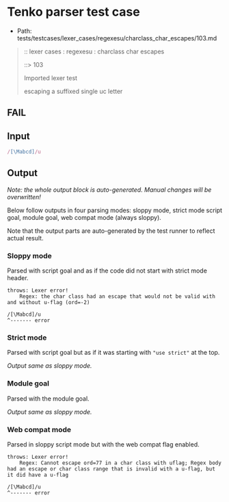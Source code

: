 # Tenko parser test case

- Path: tests/testcases/lexer_cases/regexesu/charclass_char_escapes/103.md

> :: lexer cases : regexesu : charclass char escapes
>
> ::> 103
>
> Imported lexer test
>
> escaping a suffixed single uc letter

## FAIL

## Input

`````js
/[\Mabcd]/u
`````

## Output

_Note: the whole output block is auto-generated. Manual changes will be overwritten!_

Below follow outputs in four parsing modes: sloppy mode, strict mode script goal, module goal, web compat mode (always sloppy).

Note that the output parts are auto-generated by the test runner to reflect actual result.

### Sloppy mode

Parsed with script goal and as if the code did not start with strict mode header.

`````
throws: Lexer error!
    Regex: the char class had an escape that would not be valid with and without u-flag (ord=-2)

/[\Mabcd]/u
^------- error
`````

### Strict mode

Parsed with script goal but as if it was starting with `"use strict"` at the top.

_Output same as sloppy mode._

### Module goal

Parsed with the module goal.

_Output same as sloppy mode._

### Web compat mode

Parsed in sloppy script mode but with the web compat flag enabled.

`````
throws: Lexer error!
    Regex: Cannot escape ord=77 in a char class with uflag; Regex body had an escape or char class range that is invalid with a u-flag, but it did have a u-flag

/[\Mabcd]/u
^------- error
`````

